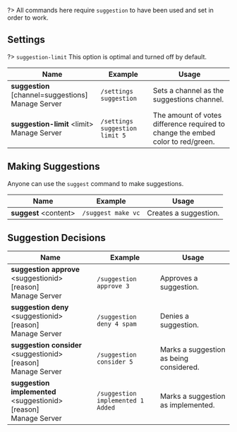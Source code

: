 ?> All commands here require `suggestion` to have been used and set in order to work.

<!--![Suggestions](_images/suggestions.png ':size=75%')-->

## Settings

?> `suggestion-limit` This option is optimal and turned off by default.
<!-- tabs:start -->

<!-- tab:Slash Commands -->
Name              | Example           | Usage                                                                         
 ---------------- | ----------------- | -----------------------------------------------------------------------------                      
**suggestion** [channel=suggestions]<br><span class="user-permissions">Manage Server</span> | `/settings suggestion` | Sets a channel as the suggestions channel.
**suggestion-limit** \<limit><br><span class="user-permissions">Manage Server</span> | `/settings suggestion limit 5` | The amount of votes difference required to change the embed color to red/green.

<!-- tabs:end -->


## Making Suggestions

<!-- tabs:start -->                                                    

<!-- tab:Slash Commands -->
Anyone can use the `suggest` command to make suggestions.

Name              | Example           | Usage                                                                         
 ---------------- | ----------------- | ----------------------------------------------------------------------------- 
**suggest** \<content> | `/suggest make vc`| Creates a suggestion.                                   

<!-- tabs:end -->


## Suggestion Decisions

<!-- tabs:start -->           

<!-- tab:Slash Commands -->
Name              | Example           | Usage                                                                         
 ---------------- | ----------------- | ----------------------------------------------------------------------------- 
**suggestion approve** \<suggestionid> [reason]<br><span class="user-permissions">Manage Server</span> | `/suggestion approve 3` | Approves a suggestion.                    
**suggestion deny** \<suggestionid> [reason]<br><span class="user-permissions">Manage Server</span> | `/suggestion deny 4 spam` | Denies a suggestion.                       
**suggestion consider** \<suggestionid> [reason]<br><span class="user-permissions">Manage Server</span> | `/suggestion consider 5` | Marks a suggestion as being considered. 
**suggestion implemented** \<suggestionid> [reason]<br><span class="user-permissions">Manage Server</span> | `/suggestion implemented 1 Added` | Marks a suggestion as implemented.

<!-- tabs:end -->
